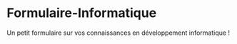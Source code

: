 # Formulaire-Informatique
Un petit formulaire sur vos connaissances en développement informatique !
